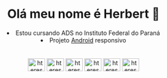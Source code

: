 <h1 align="center" >Olá meu nome é Herbert 👋</h1>

<div align="center">
  <li>Estou cursando ADS no Instituto Federal do Paraná</li> 
  <li>Projeto <a href="https://htereski.github.io/projeto-android/">Android</a> responsivo</li>
</div>
<br>
  
<div align="center"><br>
  <img align="center" alt="htereski-Java" height="30" width="40" src="https://cdn.jsdelivr.net/gh/devicons/devicon/icons/java/java-original.svg">
  <img align="center" alt="htereski-Spring" height="30" width="40" src="https://cdn.jsdelivr.net/gh/devicons/devicon/icons/spring/spring-original.svg">
  <img align="center" alt="htereski-TS" height="30" width="40" src="https://cdn.jsdelivr.net/gh/devicons/devicon/icons/typescript/typescript-plain.svg">
  <img align="center" alt="htereski-Angular" height="30" width="40" src="https://cdn.jsdelivr.net/gh/devicons/devicon/icons/angularjs/angularjs-original.svg">
  <img align="center" alt="htereski-HTML" height="30" width="40" src="https://cdn.jsdelivr.net/gh/devicons/devicon/icons/html5/html5-original.svg">
  <img align="center" alt="htereski-CSS" height="30" width="40" src="https://cdn.jsdelivr.net/gh/devicons/devicon/icons/css3/css3-original.svg">
</div>
<br>

